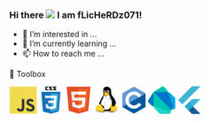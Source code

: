  ### Hi there  <img src="https://raw.githubusercontent.com/MartinHeinz/MartinHeinz/master/wave.gif" width="30px"/> I am fLicHeRDz071!
  
  
- 👀 I’m interested in ...
- 🌱 I’m currently learning ...
- 📫 How to reach me ...

 🧰 Toolbox
 
 <img src="https://github.com/devicons/devicon/blob/master/icons/javascript/javascript-original.svg" width="50px" /><img src="https://github.com/devicons/devicon/blob/master/icons/css3/css3-original-wordmark.svg" width="50px" /><img src="https://github.com/devicons/devicon/blob/master/icons/html5/html5-original.svg" width="50px" /><img src="https://github.com/devicons/devicon/blob/master/icons/linux/linux-original.svg" width="50px" /><img src="https://github.com/devicons/devicon/blob/master/icons/c/c-original.svg" width="50px" /><img src="https://github.com/devicons/devicon/blob/master/icons/dart/dart-original.svg" width="50px" /><img src="https://github.com/devicons/devicon/blob/master/icons/flutter/flutter-original.svg" width="50px" />

<!---
fLicHeRDz071/fLicHeRDz071 is a ✨ special ✨ repository because its `README.md` (this file) appears on your GitHub profile.
You can click the Preview link to take a look at your changes.
--->
